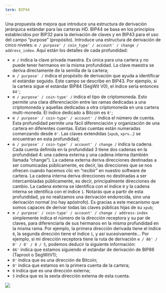 ```yaml
---
term: BIP44
---
```


Una propuesta de mejora que introduce una estructura de derivación jerárquica estándar para las carteras HD. BIP44 se basa en los principios establecidos por BIP32 para la derivación de claves y en BIP43 para el uso del campo “purpose” (propósito). Introduce una estructura de derivación de cinco niveles: `m / purpose' / coin_type' / account' / change / address_index`. Aquí están los detalles de cada profundidad:
* `m /` indica la clave privada maestra. Es única para una cartera y no puede tener hermanos en la misma profundidad. La clave maestra se deriva directamente de la semilla de la cartera;
* `m / purpose' /` indica el propósito de derivación que ayuda a identificar el estándar seguido. Este campo se describe en BIP43. Por ejemplo, si la cartera sigue el estándar BIP84 (SegWit V0), el índice sería entonces `84'`;
* `m / purpose' / coin-type' /` indica el tipo de criptomoneda. Esto permite una clara diferenciación entre las ramas dedicadas a una criptomoneda y aquellas dedicadas a otra criptomoneda en una cartera multi-moneda. El índice dedicado a Bitcoin es `0'`;
* `m / purpose' / coin-type' / account' /` indica el número de cuenta. Esta profundidad permite una fácil diferenciación y organización de una cartera en diferentes cuentas. Estas cuentas están numeradas comenzando desde `0'`. Las claves extendidas (`xpub`, `xprv`...) se encuentran en esta profundidad;
* `m / purpose' / coin-type' / account' / change /` indica la cadena. Cada cuenta definida en la profundidad 3 tiene dos cadenas en la profundidad 4: una cadena externa y una cadena interna (también llamada “change”). La cadena externa deriva direcciones destinadas a ser comunicadas públicamente, es decir, las direcciones que se nos ofrecen cuando hacemos clic en “recibir” en nuestro software de cartera. La cadena interna deriva direcciones no destinadas a ser intercambiadas públicamente, es decir, principalmente direcciones de cambio. La cadena externa se identifica con el índice `0` y la cadena interna se identifica con el índice `1`. Notarás que a partir de esta profundidad, ya no realizamos una derivación endurecida, sino una derivación normal (no hay apóstrofo). Es gracias a este mecanismo que somos capaces de derivar todas las claves públicas hijas de su `xpub`;
* `m / purpose' / coin-type' / account' / change / address-index` simplemente indica el número de la dirección receptora y su par de claves, para diferenciarla de sus hermanos en la misma profundidad en la misma rama. Por ejemplo, la primera dirección derivada tiene el índice `0`, la segunda dirección tiene el índice `1`, y así sucesivamente...
Por ejemplo, si mi dirección receptora tiene la ruta de derivación `m / 86' / 0' / 0' / 0 / 5`, podemos deducir la siguiente información:
* `86'` indica que estamos siguiendo el estándar de derivación de BIP86 (Taproot o SegWitV1);
* `0'` indica que es una dirección de Bitcoin;
* `0'` indica que estamos en la primera cuenta de la cartera;
* `0` indica que es una dirección externa;
* `5` indica que es la sexta dirección externa de esta cuenta.

![](../../dictionnaire/assets/18.png)